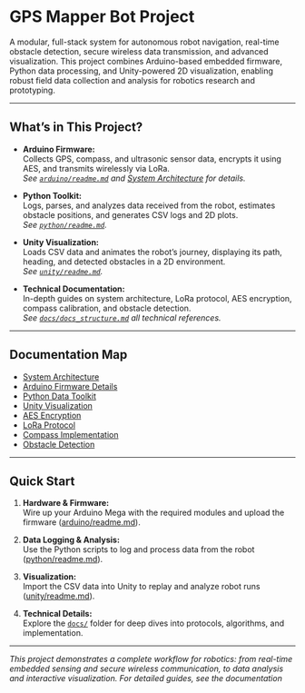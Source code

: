 # GPS Mapper Bot Project

A modular, full-stack system for autonomous robot navigation, real-time obstacle detection, secure wireless data transmission, and advanced visualization. This project combines Arduino-based embedded firmware, Python data processing, and Unity-powered 2D visualization, enabling robust field data collection and analysis for robotics research and prototyping.

---

## What’s in This Project?

- **Arduino Firmware:**  
  Collects GPS, compass, and ultrasonic sensor data, encrypts it using AES, and transmits wirelessly via LoRa.  
  *See [`arduino/readme.md`](arduino/readme.md) and [System Architecture](docs/system_architecture.md) for details.*

- **Python Toolkit:**  
  Logs, parses, and analyzes data received from the robot, estimates obstacle positions, and generates CSV logs and 2D plots.  
  *See [`python/readme.md`](python/readme.md).*

- **Unity Visualization:**  
  Loads CSV data and animates the robot’s journey, displaying its path, heading, and detected obstacles in a 2D environment.  
  *See [`unity/readme.md`](unity/readme.md).*

- **Technical Documentation:**  
  In-depth guides on system architecture, LoRa protocol, AES encryption, compass calibration, and obstacle detection.  
  *See [`docs/docs_structure.md`](docs/docs_structure.md) all technical references.*

---

## Documentation Map

- [System Architecture](docs/system_architecture.md)
- [Arduino Firmware Details](arduino/readme.md)
- [Python Data Toolkit](python/readme.md)
- [Unity Visualization](unity/readme.md)
- [AES Encryption](docs/aes_encryption.md)
- [LoRa Protocol](docs/lora_protocol.md)
- [Compass Implementation](docs/compass_implementation.md)
- [Obstacle Detection](docs/obstacle_detection.md)

---

## Quick Start

1. **Hardware & Firmware:**  
   Wire up your Arduino Mega with the required modules and upload the firmware ([arduino/readme.md](arduino/readme.md)).

2. **Data Logging & Analysis:**  
   Use the Python scripts to log and process data from the robot ([python/readme.md](python/readme.md)).

3. **Visualization:**  
   Import the CSV data into Unity to replay and analyze robot runs ([unity/readme.md](unity/readme.md)).

4. **Technical Details:**  
   Explore the [`docs/`](docs/) folder for deep dives into protocols, algorithms, and implementation.

---

*This project demonstrates a complete workflow for robotics: from real-time embedded sensing and secure wireless communication, to data analysis and interactive visualization. For detailed guides, see the documentation*